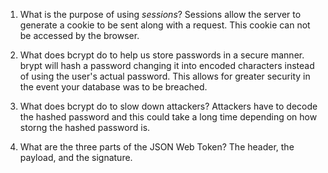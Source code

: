 1. What is the purpose of using _sessions_?
   Sessions allow the server to generate a cookie to be sent along with a request. This cookie can not be accessed by the browser.

2. What does bcrypt do to help us store passwords in     a secure manner.
   brypt will hash a password changing it into encoded characters instead of using the user's actual password. This allows for greater security in the event your database was to be breached.

3. What does bcrypt do to slow down attackers?
   Attackers have to decode the hashed password and this could take a long time depending on how storng the hashed password is.

4. What are the three parts of the JSON Web Token?
   The header, the payload, and the signature.